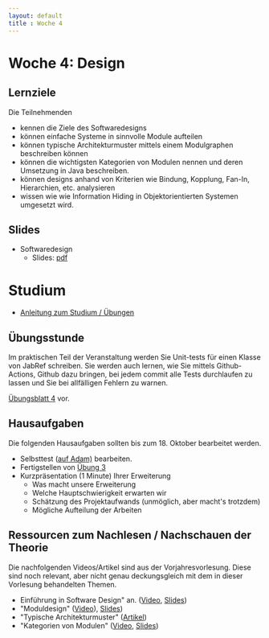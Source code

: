 ```yaml
---
layout: default
title : Woche 4
---
```


# Woche 4: Design


## Lernziele 

Die Teilnehmenden 

* kennen die Ziele des Softwaredesigns
* können einfache Systeme in sinnvolle Module aufteilen 
* können typische Architekturmuster mittels einem Modulgraphen beschreiben können
* können die wichtigsten Kategorien von Modulen nennen und deren Umsetzung in Java beschreiben.
* können designs anhand von Kriterien wie Bindung, Kopplung, Fan-In, Hierarchien, etc. analysieren
* wissen wie wie Information Hiding in Objektorientierten Systemen umgesetzt wird. 

## Slides 

* Softwaredesign
    * Slides: [pdf](underconstruction)

# Studium

* [Anleitung zum Studium / Übungen](guide.html)


## Übungsstunde

 Im praktischen Teil der Veranstaltung werden Sie Unit-tests für einen Klasse von JabRef schreiben. Sie werden auch lernen, 
 wie Sie mittels Github-Actions, Github dazu bringen, bei jedem commit alle Tests durchlaufen zu lassen und Sie bei allfälligen 
 Fehlern zu warnen. 

[Übungsblatt 4](../exercises/unit-tests-und-ci) vor. 


## Hausaufgaben

Die folgenden Hausaufgaben sollten bis zum 18. Oktober bearbeitet werden. 

- Selbsttest ([auf Adam)](https://adam.unibas.ch/goto_adam_tst_1464679.html) bearbeiten.
- Fertigstellen von [Übung  3](../exercises/unit-tests-und-ci)
- Kurzpräsentation (1 Minute) Ihrer Erweiterung
    * Was macht unsere Erweiterung
    * Welche Hauptschwierigkeit erwarten wir
    * Schätzung des Projektaufwands (unmöglich, aber macht's trotzdem)
    * Mögliche Aufteilung der Arbeiten

## Ressourcen zum Nachlesen / Nachschauen der Theorie

Die nachfolgenden Videos/Artikel sind aus der Vorjahresvorlesung. Diese sind noch relevant, aber nicht genau deckungsgleich mit 
dem in dieser Vorlesung behandelten Themen. 

* Einführung in Software Design" an. ([Video](https://tube.switch.ch/videos/f184e7aa), [Slides](./slides/design-objectives.html))
* "Moduldesign" ([Video](https://tube.switch.ch/videos/63479caf)), [Slides](./slides/module-design.html))
* "Typische Architekturmuster" ([Artikel](./articles/module-architectural-patterns.html))
* "Kategorien von Modulen" ([Video](https://tube.switch.ch/videos/7d6cdc90), [Slides](./slides/module-categories.html))

